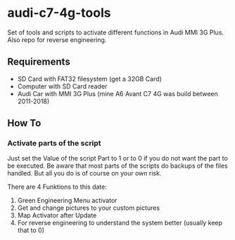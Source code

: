 # audi-c7-4g-tools
Set of tools and scripts to activate different functions in Audi MMI 3G Plus. Also repo for reverse engineering.

## Requirements

* SD Card with FAT32 filesystem (get a 32GB Card)
* Computer with SD Card reader
* Audi Car with MMI 3G Plus (mine A6 Avant C7 4G was build between 2011-2018)


## How To
### Activate parts of the script
 Just set the Value of the script Part to 1 or to 0 if you do not want the part to be executed.
 Be aware that most parts of the scripts do backups of the files handled.
 But all you do is of course on your own risk.
 
There are 4 Funktions to this date:
1. Green Engineering Menu activator
2. Get and change pictures to your custom pictures
3. Map Activator after Update
4. For reverse engineering to understand the system better (usually keep that to 0)

